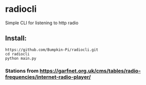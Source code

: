 # radiocli
Simple CLI for listening to http radio

## Install:
```
https://github.com/Bumpkin-Pi/radiocli.git
cd radiocli
python main.py
```

### Stations from https://garfnet.org.uk/cms/tables/radio-frequencies/internet-radio-player/